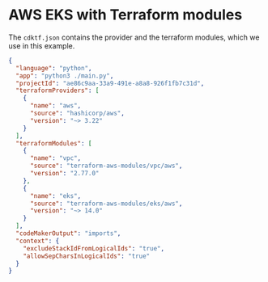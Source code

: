 # AWS EKS with Terraform modules


The `cdktf.json` contains the provider and the terraform modules, which we use in this example.

```json
{
  "language": "python",
  "app": "python3 ./main.py",
  "projectId": "ae86c9aa-33a9-491e-a8a8-926f1fb7c31d",
  "terraformProviders": [
    {
      "name": "aws",
      "source": "hashicorp/aws",
      "version": "~> 3.22"
    }
  ],
  "terraformModules": [
    {
      "name": "vpc",
      "source": "terraform-aws-modules/vpc/aws",
      "version": "2.77.0"
    },
    {
      "name": "eks",
      "source": "terraform-aws-modules/eks/aws",
      "version": "~> 14.0"
    }
  ],
  "codeMakerOutput": "imports",
  "context": {
    "excludeStackIdFromLogicalIds": "true",
    "allowSepCharsInLogicalIds": "true"
  }
}

```